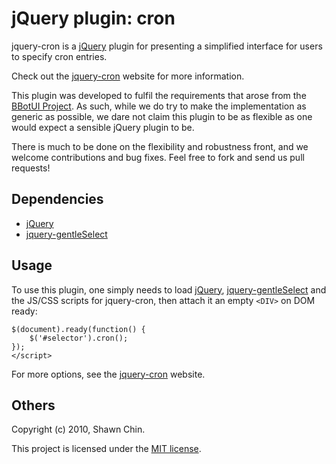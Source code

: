 # jQuery plugin: cron

jquery-cron is a [jQuery] plugin for 
presenting a simplified interface for users to specify cron entries.

Check out the [jquery-cron] website for more information.

This plugin was developed to fulfil the requirements that arose
from the [BBotUI Project].
As such, while we do try to make the implementation as generic
as possible, we dare not claim this plugin to be as flexible
as one would expect a sensible jQuery plugin to be.

There is much to be done on the flexibility and robustness front, 
and we welcome contributions and bug fixes. Feel free to fork 
and send us pull requests!

## Dependencies

 * [jQuery]
 * [jquery-gentleSelect]

## Usage

To use this plugin, one simply needs to load [jQuery], [jquery-gentleSelect] 
and the JS/CSS scripts for jquery-cron, then attach it an empty `<DIV>`
on DOM ready:

    $(document).ready(function() {
        $('#selector').cron();
    });
    </script>

For more options, see the [jquery-cron] website.


## Others

Copyright (c) 2010, Shawn Chin.

This project is licensed under the [MIT license].

 [jQuery]: http://jquery.com "jQuery"
 [jquery-cron]: http://shawnchin.github.com/jquery-cron "jquery-cron"
 [BBotUI Project]: https://github.com/shawnchin/bbotui "BBotUI project"
 [jquery-gentleSelect]: http://shawnchin.github.com/jquery-gentleSelect "jquery-gentleSelect"
 [MIT License]: http://www.opensource.org/licenses/mit-license.php "MIT License"
